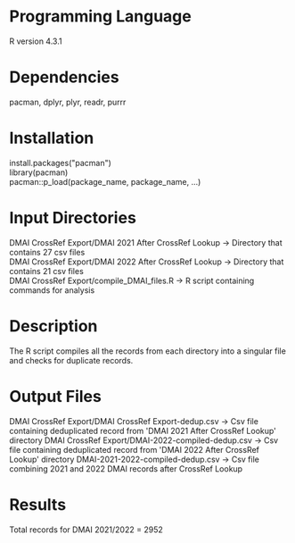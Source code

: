 # Programming Language
R version 4.3.1

# Dependencies
pacman, dplyr, plyr, readr, purrr

# Installation
install.packages("pacman")  
library(pacman)  
pacman::p_load(package_name, package_name, ...)

# Input Directories
DMAI CrossRef Export/DMAI 2021 After CrossRef Lookup -> Directory that contains 27 csv files  
DMAI CrossRef Export/DMAI 2022 After CrossRef Lookup -> Directory that contains 21 csv files  
DMAI CrossRef Export/compile_DMAI_files.R -> R script containing commands for analysis  

# Description
The R script compiles all the records from each directory into a singular file and checks for duplicate records. 

# Output Files
DMAI CrossRef Export/DMAI CrossRef Export-dedup.csv -> Csv file containing deduplicated record from 'DMAI 2021 After CrossRef Lookup' directory
DMAI CrossRef Export/DMAI-2022-compiled-dedup.csv -> Csv file containing deduplicated record from 'DMAI 2022 After CrossRef Lookup' directory
DMAI-2021-2022-compiled-dedup.csv -> Csv file combining 2021 and 2022 DMAI records after CrossRef Lookup

# Results
Total records for DMAI 2021/2022 = 2952
